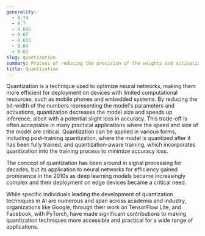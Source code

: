 ```yaml
---
generality:
  - 0.74
  - 0.7
  - 0.685
  - 0.67
  - 0.655
  - 0.64
  - 0.62
slug: quantization
summary: Process of reducing the precision of the weights and activations in neural network models to decrease their memory and computational requirements.
title: Quantization
---
```


Quantization is a technique used to optimize neural networks, making them more efficient for deployment on devices with limited computational resources, such as mobile phones and embedded systems. By reducing the bit-width of the numbers representing the model's parameters and activations, quantization decreases the model size and speeds up inference, albeit with a potential slight loss in accuracy. This trade-off is often acceptable in many practical applications where the speed and size of the model are critical. Quantization can be applied in various forms, including post-training quantization, where the model is quantized after it has been fully trained, and quantization-aware training, which incorporates quantization into the training process to minimize accuracy loss.

The concept of quantization has been around in signal processing for decades, but its application to neural networks for efficiency gained prominence in the 2010s as deep learning models became increasingly complex and their deployment on edge devices became a critical need.

While specific individuals leading the development of quantization techniques in AI are numerous and span across academia and industry, organizations like Google, through their work on TensorFlow Lite, and Facebook, with PyTorch, have made significant contributions to making quantization techniques more accessible and practical for a wide range of applications.
